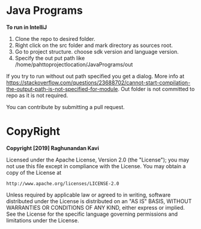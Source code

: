 # Java Programs

**To run in IntelliJ**

1. Clone the repo to desired folder.
2. Right click on the src folder and mark directory as sources root.
3. Go to project structure. choose sdk version and language version.
4. Specify the out put path like /home/pahttoprojectlocation/JavaPrograms/out

If you try to run without out path specified you get a dialog. More info at https://stackoverflow.com/questions/23688702/cannot-start-compilation-the-output-path-is-not-specified-for-module. Out folder is not committed to repo as it is not required.

You can contribute by submitting a pull request.

# CopyRight

**Copyright [2019] Raghunandan Kavi**

Licensed under the Apache License, Version 2.0 (the "License");
you may not use this file except in compliance with the License.
You may obtain a copy of the License at

    http://www.apache.org/licenses/LICENSE-2.0

Unless required by applicable law or agreed to in writing, software
distributed under the License is distributed on an "AS IS" BASIS,
WITHOUT WARRANTIES OR CONDITIONS OF ANY KIND, either express or implied.
See the License for the specific language governing permissions and
limitations under the License.



